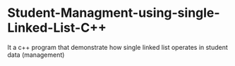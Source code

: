 # Student-Managment-using-single-Linked-List-C++
It a c++ program that  demonstrate how single linked list operates in student data  (management)   

